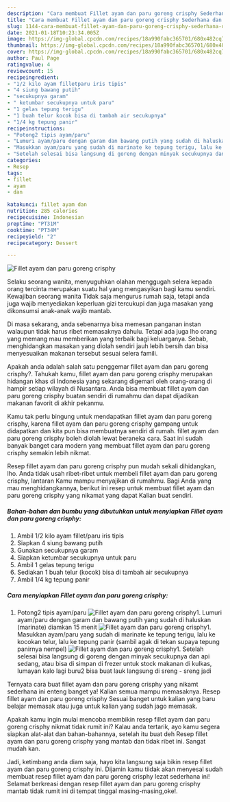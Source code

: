 ```yaml
---
description: "Cara membuat Fillet ayam dan paru goreng crisphy Sederhana dan Mudah Dibuat"
title: "Cara membuat Fillet ayam dan paru goreng crisphy Sederhana dan Mudah Dibuat"
slug: 1144-cara-membuat-fillet-ayam-dan-paru-goreng-crisphy-sederhana-dan-mudah-dibuat
date: 2021-01-18T10:23:34.005Z
image: https://img-global.cpcdn.com/recipes/18a990fabc365701/680x482cq70/fillet-ayam-dan-paru-goreng-crisphy-foto-resep-utama.jpg
thumbnail: https://img-global.cpcdn.com/recipes/18a990fabc365701/680x482cq70/fillet-ayam-dan-paru-goreng-crisphy-foto-resep-utama.jpg
cover: https://img-global.cpcdn.com/recipes/18a990fabc365701/680x482cq70/fillet-ayam-dan-paru-goreng-crisphy-foto-resep-utama.jpg
author: Paul Page
ratingvalue: 4
reviewcount: 15
recipeingredient:
- "1/2 kilo ayam filletparu iris tipis"
- "4 siung bawang putih"
- "secukupnya garam"
- " ketumbar secukupnya untuk paru"
- "1 gelas tepung terigu"
- "1 buah telur kocok bisa di tambah air secukupnya"
- "1/4 kg tepung panir"
recipeinstructions:
- "Potong2 tipis ayam/paru"
- "Lumuri ayam/paru dengan garam dan bawang putih yang sudah di haluskan (marinate) diamkan 15 menit"
- "Masukkan ayam/paru yang sudah di marinate ke tepung terigu, lalu ke kocokan telur, lalu ke tepung panir (sambil agak di tekan supaya tepung panirnya nempel)"
- "Setelah selesai bisa langsung di goreng dengan minyak secukupnya dan api sedang, atau bisa di simpan di frezer untuk stock makanan di kulkas, lumayan kalo lagi buru2 bisa buat lauk langsung di sreng - sreng jadi"
categories:
- Resep
tags:
- fillet
- ayam
- dan

katakunci: fillet ayam dan 
nutrition: 285 calories
recipecuisine: Indonesian
preptime: "PT31M"
cooktime: "PT34M"
recipeyield: "2"
recipecategory: Dessert

---
```



![Fillet ayam dan paru goreng crisphy](https://img-global.cpcdn.com/recipes/18a990fabc365701/680x482cq70/fillet-ayam-dan-paru-goreng-crisphy-foto-resep-utama.jpg)

Selaku seorang wanita, menyuguhkan olahan menggugah selera kepada orang tercinta merupakan suatu hal yang mengasyikan bagi kamu sendiri. Kewajiban seorang  wanita Tidak saja mengurus rumah saja, tetapi anda juga wajib menyediakan keperluan gizi tercukupi dan juga masakan yang dikonsumsi anak-anak wajib mantab.

Di masa  sekarang, anda sebenarnya bisa memesan panganan instan walaupun tidak harus ribet memasaknya dahulu. Tetapi ada juga lho orang yang memang mau memberikan yang terbaik bagi keluarganya. Sebab, menghidangkan masakan yang diolah sendiri jauh lebih bersih dan bisa menyesuaikan makanan tersebut sesuai selera famili. 



Apakah anda adalah salah satu penggemar fillet ayam dan paru goreng crisphy?. Tahukah kamu, fillet ayam dan paru goreng crisphy merupakan hidangan khas di Indonesia yang sekarang digemari oleh orang-orang di hampir setiap wilayah di Nusantara. Anda bisa membuat fillet ayam dan paru goreng crisphy buatan sendiri di rumahmu dan dapat dijadikan makanan favorit di akhir pekanmu.

Kamu tak perlu bingung untuk mendapatkan fillet ayam dan paru goreng crisphy, karena fillet ayam dan paru goreng crisphy gampang untuk didapatkan dan kita pun bisa membuatnya sendiri di rumah. fillet ayam dan paru goreng crisphy boleh diolah lewat beraneka cara. Saat ini sudah banyak banget cara modern yang membuat fillet ayam dan paru goreng crisphy semakin lebih nikmat.

Resep fillet ayam dan paru goreng crisphy pun mudah sekali dihidangkan, lho. Anda tidak usah ribet-ribet untuk membeli fillet ayam dan paru goreng crisphy, lantaran Kamu mampu menyajikan di rumahmu. Bagi Anda yang mau menghidangkannya, berikut ini resep untuk membuat fillet ayam dan paru goreng crisphy yang nikamat yang dapat Kalian buat sendiri.

<!--inarticleads1-->

##### Bahan-bahan dan bumbu yang dibutuhkan untuk menyiapkan Fillet ayam dan paru goreng crisphy:

1. Ambil 1/2 kilo ayam fillet/paru iris tipis
1. Siapkan 4 siung bawang putih
1. Gunakan secukupnya garam
1. Siapkan  ketumbar secukupnya untuk paru
1. Ambil 1 gelas tepung terigu
1. Sediakan 1 buah telur (kocok) bisa di tambah air secukupnya
1. Ambil 1/4 kg tepung panir




<!--inarticleads2-->

##### Cara menyiapkan Fillet ayam dan paru goreng crisphy:

1. Potong2 tipis ayam/paru
<img src="https://img-global.cpcdn.com/steps/48a69c95d324047c/160x128cq70/fillet-ayam-dan-paru-goreng-crisphy-langkah-memasak-1-foto.jpg" alt="Fillet ayam dan paru goreng crisphy">1. Lumuri ayam/paru dengan garam dan bawang putih yang sudah di haluskan (marinate) diamkan 15 menit
<img src="https://img-global.cpcdn.com/steps/f6f528bccc5432db/160x128cq70/fillet-ayam-dan-paru-goreng-crisphy-langkah-memasak-2-foto.jpg" alt="Fillet ayam dan paru goreng crisphy">1. Masukkan ayam/paru yang sudah di marinate ke tepung terigu, lalu ke kocokan telur, lalu ke tepung panir (sambil agak di tekan supaya tepung panirnya nempel)
<img src="https://img-global.cpcdn.com/steps/7d08237cc4d139d8/160x128cq70/fillet-ayam-dan-paru-goreng-crisphy-langkah-memasak-3-foto.jpg" alt="Fillet ayam dan paru goreng crisphy">1. Setelah selesai bisa langsung di goreng dengan minyak secukupnya dan api sedang, atau bisa di simpan di frezer untuk stock makanan di kulkas, lumayan kalo lagi buru2 bisa buat lauk langsung di sreng - sreng jadi




Ternyata cara buat fillet ayam dan paru goreng crisphy yang nikamt sederhana ini enteng banget ya! Kalian semua mampu memasaknya. Resep fillet ayam dan paru goreng crisphy Sesuai banget untuk kalian yang baru belajar memasak atau juga untuk kalian yang sudah jago memasak.

Apakah kamu ingin mulai mencoba membikin resep fillet ayam dan paru goreng crisphy nikmat tidak rumit ini? Kalau anda tertarik, ayo kamu segera siapkan alat-alat dan bahan-bahannya, setelah itu buat deh Resep fillet ayam dan paru goreng crisphy yang mantab dan tidak ribet ini. Sangat mudah kan. 

Jadi, ketimbang anda diam saja, hayo kita langsung saja bikin resep fillet ayam dan paru goreng crisphy ini. Dijamin kamu tiidak akan menyesal sudah membuat resep fillet ayam dan paru goreng crisphy lezat sederhana ini! Selamat berkreasi dengan resep fillet ayam dan paru goreng crisphy mantab tidak rumit ini di tempat tinggal masing-masing,oke!.

